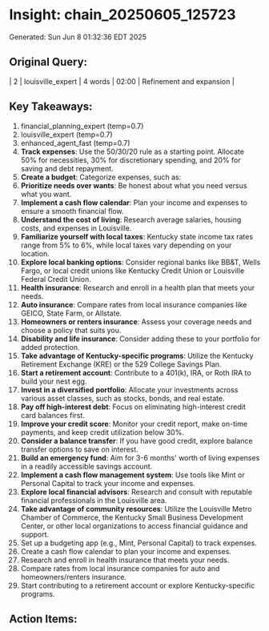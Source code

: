 # Insight: chain_20250605_125723
Generated: Sun Jun  8 01:32:36 EDT 2025

## Original Query:
| 2 | louisville_expert | 4 words | 02:00 | Refinement and expansion |

## Key Takeaways:
1. financial_planning_expert (temp=0.7)
2. louisville_expert (temp=0.7)
3. enhanced_agent_fast (temp=0.7)
1. **Track expenses**: Use the 50/30/20 rule as a starting point. Allocate 50% for necessities, 30% for discretionary spending, and 20% for saving and debt repayment.
2. **Create a budget**: Categorize expenses, such as:
3. **Prioritize needs over wants**: Be honest about what you need versus what you want.
4. **Implement a cash flow calendar**: Plan your income and expenses to ensure a smooth financial flow.
1. **Understand the cost of living**: Research average salaries, housing costs, and expenses in Louisville.
2. **Familiarize yourself with local taxes**: Kentucky state income tax rates range from 5% to 6%, while local taxes vary depending on your location.
3. **Explore local banking options**: Consider regional banks like BB&T, Wells Fargo, or local credit unions like Kentucky Credit Union or Louisville Federal Credit Union.
1. **Health insurance**: Research and enroll in a health plan that meets your needs.
2. **Auto insurance**: Compare rates from local insurance companies like GEICO, State Farm, or Allstate.
3. **Homeowners or renters insurance**: Assess your coverage needs and choose a policy that suits you.
4. **Disability and life insurance**: Consider adding these to your portfolio for added protection.
1. **Take advantage of Kentucky-specific programs**: Utilize the Kentucky Retirement Exchange (KRE) or the 529 College Savings Plan.
2. **Start a retirement account**: Contribute to a 401(k), IRA, or Roth IRA to build your nest egg.
3. **Invest in a diversified portfolio**: Allocate your investments across various asset classes, such as stocks, bonds, and real estate.
1. **Pay off high-interest debt**: Focus on eliminating high-interest credit card balances first.
2. **Improve your credit score**: Monitor your credit report, make on-time payments, and keep credit utilization below 30%.
3. **Consider a balance transfer**: If you have good credit, explore balance transfer options to save on interest.
1. **Build an emergency fund**: Aim for 3-6 months' worth of living expenses in a readily accessible savings account.
2. **Implement a cash flow management system**: Use tools like Mint or Personal Capital to track your income and expenses.
1. **Explore local financial advisors**: Research and consult with reputable financial professionals in the Louisville area.
2. **Take advantage of community resources**: Utilize the Louisville Metro Chamber of Commerce, the Kentucky Small Business Development Center, or other local organizations to access financial guidance and support.
1. Set up a budgeting app (e.g., Mint, Personal Capital) to track expenses.
2. Create a cash flow calendar to plan your income and expenses.
3. Research and enroll in health insurance that meets your needs.
4. Compare rates from local insurance companies for auto and homeowners/renters insurance.
5. Start contributing to a retirement account or explore Kentucky-specific programs.

## Action Items:

